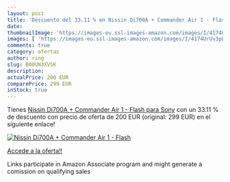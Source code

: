 ```yaml
---
layout: post
title: 'Descuento del 33.11 % en Nissin Di700A + Commander Air 1 - Flash '
date: 
thumbnailImage: 'https://images-eu.ssl-images-amazon.com/images/I/4174UrUv3pL._SL200_.jpg'
images: [ 'https://images-eu.ssl-images-amazon.com/images/I/4174UrUv3pL._SL200_.jpg' ]
comments: true
category: ofertas
author: ring
slug: B00UN3XV5K
description:
actualPrice: 200 EUR
comparePrice: 299 EUR
inStock: true
---
```


Tienes [Nissin Di700A + Commander Air 1 - Flash  para Sony](https://www.amazon.es/dp/B00UN3XV5K/?tag=tolees-21) con un 33.11 % de descuento con precio de oferta de 200 EUR (original: 299 EUR) en el siguiente enlace!

[![Nissin Di700A + Commander Air 1 - Flash ](https://images-eu.ssl-images-amazon.com/images/I/4174UrUv3pL._SL200_.jpg)](https://www.amazon.es/dp/B00UN3XV5K/?tag=tolees-21)

[Accede a la oferta!!](https://www.amazon.es/dp/B00UN3XV5K/?tag=tolees-21)

Links participate in Amazon Associate program and might generate a comission on qualifying sales


